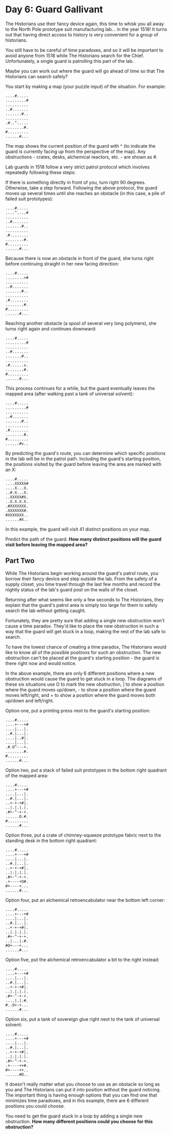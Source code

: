 # Day 6: Guard Gallivant

The Historians use their fancy device again, this time to whisk you all away to the North Pole prototype suit manufacturing lab... in the year 1518! It turns out that having direct access to history is very convenient for a group of historians.

You still have to be careful of time paradoxes, and so it will be important to avoid anyone from 1518 while The Historians search for the Chief. Unfortunately, a single guard is patrolling this part of the lab.

Maybe you can work out where the guard will go ahead of time so that The Historians can search safely?

You start by making a map (your puzzle input) of the situation. For example:

````
....#.....
.........#
..........
..#.......
.......#..
..........
.#..^.....
........#.
#.........
......#...
````

The map shows the current position of the guard with ^ (to indicate the guard is currently facing up from the perspective of the map). Any obstructions - crates, desks, alchemical reactors, etc. - are shown as #.

Lab guards in 1518 follow a very strict patrol protocol which involves repeatedly following these steps:

If there is something directly in front of you, turn right 90 degrees.
Otherwise, take a step forward.
Following the above protocol, the guard moves up several times until she reaches an obstacle (in this case, a pile of failed suit prototypes):

````
....#.....
....^....#
..........
..#.......
.......#..
..........
.#........
........#.
#.........
......#...
````

Because there is now an obstacle in front of the guard, she turns right before continuing straight in her new facing direction:

````
....#.....
........>#
..........
..#.......
.......#..
..........
.#........
........#.
#.........
......#...
````

Reaching another obstacle (a spool of several very long polymers), she turns right again and continues downward:

````
....#.....
.........#
..........
..#.......
.......#..
..........
.#......v.
........#.
#.........
......#...
````

This process continues for a while, but the guard eventually leaves the mapped area (after walking past a tank of universal solvent):

````
....#.....
.........#
..........
..#.......
.......#..
..........
.#........
........#.
#.........
......#v..
````

By predicting the guard's route, you can determine which specific positions in the lab will be in the patrol path. Including the guard's starting position, the positions visited by the guard before leaving the area are marked with an X:

````
....#.....
....XXXXX#
....X...X.
..#.X...X.
..XXXXX#X.
..X.X.X.X.
.#XXXXXXX.
.XXXXXXX#.
#XXXXXXX..
......#X..
````

In this example, the guard will visit 41 distinct positions on your map.

Predict the path of the guard. **How many distinct positions will the guard visit before leaving the mapped area?**

## Part Two
While The Historians begin working around the guard's patrol route, you borrow their fancy device and step outside the lab. From the safety of a supply closet, you time travel through the last few months and record the nightly status of the lab's guard post on the walls of the closet.

Returning after what seems like only a few seconds to The Historians, they explain that the guard's patrol area is simply too large for them to safely search the lab without getting caught.

Fortunately, they are pretty sure that adding a single new obstruction won't cause a time paradox. They'd like to place the new obstruction in such a way that the guard will get stuck in a loop, making the rest of the lab safe to search.

To have the lowest chance of creating a time paradox, The Historians would like to know all of the possible positions for such an obstruction. The new obstruction can't be placed at the guard's starting position - the guard is there right now and would notice.

In the above example, there are only 6 different positions where a new obstruction would cause the guard to get stuck in a loop. The diagrams of these six situations use O to mark the new obstruction, | to show a position where the guard moves up/down, - to show a position where the guard moves left/right, and + to show a position where the guard moves both up/down and left/right.

Option one, put a printing press next to the guard's starting position:

````
....#.....
....+---+#
....|...|.
..#.|...|.
....|..#|.
....|...|.
.#.O^---+.
........#.
#.........
......#...
````

Option two, put a stack of failed suit prototypes in the bottom right quadrant of the mapped area:

````
....#.....
....+---+#
....|...|.
..#.|...|.
..+-+-+#|.
..|.|.|.|.
.#+-^-+-+.
......O.#.
#.........
......#...
````

Option three, put a crate of chimney-squeeze prototype fabric next to the standing desk in the bottom right quadrant:

````
....#.....
....+---+#
....|...|.
..#.|...|.
..+-+-+#|.
..|.|.|.|.
.#+-^-+-+.
.+----+O#.
#+----+...
......#...
````

Option four, put an alchemical retroencabulator near the bottom left corner:

````
....#.....
....+---+#
....|...|.
..#.|...|.
..+-+-+#|.
..|.|.|.|.
.#+-^-+-+.
..|...|.#.
#O+---+...
......#...
````

Option five, put the alchemical retroencabulator a bit to the right instead:

````
....#.....
....+---+#
....|...|.
..#.|...|.
..+-+-+#|.
..|.|.|.|.
.#+-^-+-+.
....|.|.#.
#..O+-+...
......#...
````

Option six, put a tank of sovereign glue right next to the tank of universal solvent:

````
....#.....
....+---+#
....|...|.
..#.|...|.
..+-+-+#|.
..|.|.|.|.
.#+-^-+-+.
.+----++#.
#+----++..
......#O..
````

It doesn't really matter what you choose to use as an obstacle so long as you and The Historians can put it into position without the guard noticing. The important thing is having enough options that you can find one that minimizes time paradoxes, and in this example, there are 6 different positions you could choose.

You need to get the guard stuck in a loop by adding a single new obstruction. **How many different positions could you choose for this obstruction?**